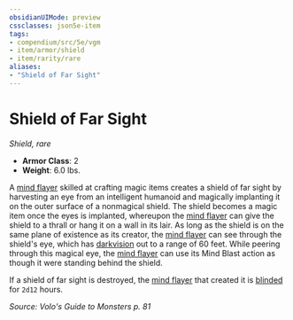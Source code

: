 ```yaml
---
obsidianUIMode: preview
cssclasses: json5e-item
tags:
- compendium/src/5e/vgm
- item/armor/shield
- item/rarity/rare
aliases: 
- "Shield of Far Sight"
---
```

# Shield of Far Sight
*Shield, rare*  

- **Armor Class**: 2
- **Weight**: 6.0 lbs.

A [mind flayer](z_compendium/bestiary/aberration/mind-flayer.md) skilled at crafting magic items creates a shield of far sight by harvesting an eye from an intelligent humanoid and magically implanting it on the outer surface of a nonmagical shield. The shield becomes a magic item once the eyes is implanted, whereupon the [mind flayer](z_compendium/bestiary/aberration/mind-flayer.md) can give the shield to a thrall or hang it on a wall in its lair. As long as the shield is on the same plane of existence as its creator, the [mind flayer](z_compendium/bestiary/aberration/mind-flayer.md) can see through the shield's eye, which has [darkvision](z_compendium/rules/senses.md#darkvision) out to a range of 60 feet. While peering through this magical eye, the [mind flayer](z_compendium/bestiary/aberration/mind-flayer.md) can use its Mind Blast action as though it were standing behind the shield.

If a shield of far sight is destroyed, the [mind flayer](z_compendium/bestiary/aberration/mind-flayer.md) that created it is [blinded](z_compendium/rules/conditions.md#blinded) for `2d12` hours.

*Source: Volo's Guide to Monsters p. 81*